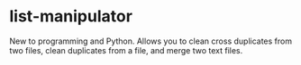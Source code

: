 # list-manipulator
New to programming and Python. Allows you to clean cross duplicates from two files, clean duplicates from a file, and merge two text files. 
